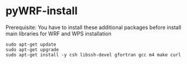 # pyWRF-install

Prerequisite:
You have to install these additional packages before install main libraries for WRF and WPS installation

    sudo apt-get update
    sudo apt-get upgrade
    sudo apt-get install -y csh libssh-devel gfortran gcc m4 make curl